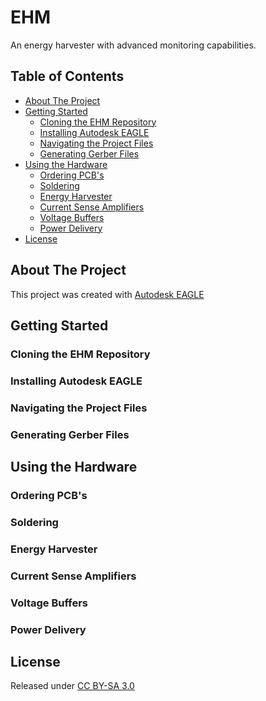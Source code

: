 # EHM
An energy harvester with advanced monitoring capabilities.

## Table of Contents
<!-- TOC -->

  - [About The Project](#about-the-project)
  - [Getting Started](#getting-started)
    - [Cloning the EHM Repository](#cloning-the-ehm-repository)
    - [Installing Autodesk EAGLE](#installing-autodesk-eagle)
    - [Navigating the Project Files](#navigating-the-project-files)
    - [Generating Gerber Files](#generating-gerber-files)
  - [Using the Hardware](#using-the-hardware)
    - [Ordering PCB's](#ordering-pcbs)
    - [Soldering](#soldering)
    - [Energy Harvester](#energy-harvester)
    - [Current Sense Amplifiers](#current-sense-amplifiers)
    - [Voltage Buffers](#voltage-buffers)
    - [Power Delivery](#power-delivery)
  - [License](#license)

<!-- /TOC -->

## About The Project
This project was created with [Autodesk EAGLE](http://eagle.autodesk.com/)

## Getting Started

### Cloning the EHM Repository

### Installing Autodesk EAGLE

### Navigating the Project Files

### Generating Gerber Files

## Using the Hardware

### Ordering PCB's

### Soldering

### Energy Harvester

### Current Sense Amplifiers

### Voltage Buffers

### Power Delivery

## License
Released under [CC BY-SA 3.0](https://creativecommons.org/licenses/by-sa/3.0/)
